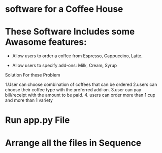 # software for a Coffee House
# These Software Includes some Awasome features:

- Allow users to order a coffee from Espresso, Cappuccino, Latte.

- Allow users to specify add-ons: Milk, Cream, Syrup

Solution For these Problem

1.User can choose combination of coffees that can be ordered
2.users can choose their coffee type with the preferred add-on.
3.user can pay bill/receipt with the amount to be paid.
4. users can order more than 1 cup and more than 1 variety

# Run app.py File 
# Arrange all the files in Sequence 
